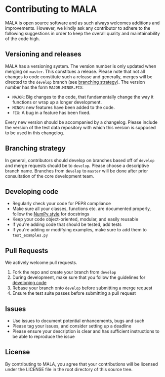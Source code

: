 # Contributing to MALA

MALA is open source software and as such always welcomes additions and
improvements. However, we kindly ask any contributor to adhere to the following
suggestions in order to keep the overall quality and maintainability of the
code high.

## Versioning and releases

MALA has a versioning system. The version number is only updated when merging
on `master`. This constitues a release. Please note that not all changes
to code constitute such a release and generally, merges will be directed
to the `develop` branch
(see [branching strategy](#branching-strategy)). The version number has
the form `MAJOR.MINOR.FIX`:

* `MAJOR`: Big changes to the code, that fundamentally change the way it
  functions or wrap up a longer development.
* `MINOR`: new features have been added to the code.
* `FIX`: A bug in a feature has been fixed.

Every new version should be accompanied by a changelog. Please include the
version of the test data repository with which this version is supposed to be
used in this changelog.

## Branching strategy

In general, contributors should develop on branches based off of `develop` and
merge requests should be to `develop`. Please choose a descriptive branch name.
Branches from `develop` to `master` will be done after prior consultation of
the core development team.

## Developing code

* Regularly check your code for PEP8 compliance
* Make sure all your classes, functions etc. are documented properly,
  follow the
  [NumPy style](https://numpydoc.readthedocs.io/en/latest/format.html#docstring-standard)
  for docstrings
* Keep your code object-oriented, modular, and easily reusable
* If you're adding code that should be tested, add tests
* If you're adding or modifying examples, make sure to add them to `test_examples.py`


## Pull Requests
We actively welcome pull requests.
1. Fork the repo and create your branch from `develop`
2. During development, make sure that you follow the guidelines for [developing code](#developing-code)
3. Rebase your branch onto `develop` before submitting a merge request
4. Ensure the test suite passes before submitting a pull request

## Issues

* Use issues to document potential enhancements, bugs and such
* Please tag your issues, and consider setting up a deadline
* Please ensure your description is clear and has sufficient instructions to be able to reproduce the issue

## License
By contributing to MALA, you agree that your contributions will be licensed under the LICENSE file in the root directory of this source tree.


